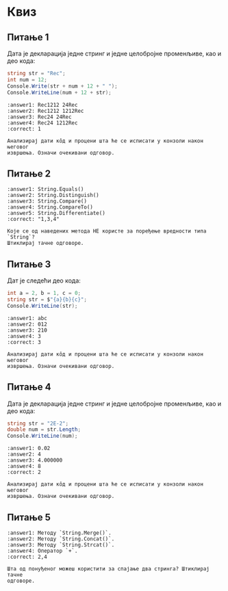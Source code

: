 # Квиз

## Питање 1

Дата је декларација једне стринг и једне целобројне променљиве, као и део кода:

```cs
string str = "Rec";
int num = 12;
Console.Write(str + num + 12 + " ");
Console.WriteLine(num + 12 + str);
```

```{mchoice}
:answer1: Rec1212 24Rec
:answer2: Rec1212 1212Rec
:answer3: Rec24 24Rec
:answer4: Rec24 1212Rec
:correct: 1

Анализирај дати кôд и процени шта ће се исписати у конзоли након његовог
извршења. Означи очекивани одговор.
```

## Питање 2

```{mchoice}
:answer1: String.Equals()
:answer2: String.Distinguish()
:answer3: String.Compare()
:answer4: String.CompareTo()
:answer5: String.Differentiate()
:correct: "1,3,4"

Које се од наведених метода НЕ користе за поређење вредности типа `String`?
Штиклирај тачне одговоре.
```

## Питање 3

Дат је следећи део кода:

```cs
int a = 2, b = 1, c = 0;
string str = $"{a}{b}{c}";
Console.WriteLine(str);
```

```{mchoice}
:answer1: abc
:answer2: 012
:answer3: 210
:answer4: 3
:correct: 3

Анализирај дати кôд и процени шта ће се исписати у конзоли након његовог
извршења. Означи очекивани одговор.
```

## Питање 4

Дата је декларација једне стринг и једне целобројне променљиве, као и део кода:

```cs
string str = "2E-2";
double num = str.Length;
Console.WriteLine(num);
```

```{mchoice}
:answer1: 0.02
:answer2: 4
:answer3: 4.000000
:answer4: 8
:correct: 2

Анализирај дати кôд и процени шта ће се исписати у конзоли након његовог
извршења. Означи очекивани одговор.
```

## Питање 5

```{mchoice}
:answer1: Методу `String.Merge()`.
:answer2: Методу `String.Concat()`.
:answer3: Методу `String.Strcat()`.
:answer4: Оператор `+`.
:correct: 2,4

Шта од понуђеног можеш користити за спајање два стринга? Штиклирај тачне
одговоре.
```
